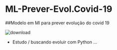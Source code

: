 # ML-Prever-Evol.Covid-19
##Modelo em Ml para prever evolução do covid 19 

![download](https://user-images.githubusercontent.com/87867234/190185878-003e3072-4cab-42b6-bb6f-a1218755a803.jpg)





- Estudo / buscando evoluir com Python ... 

<div>

</div>

